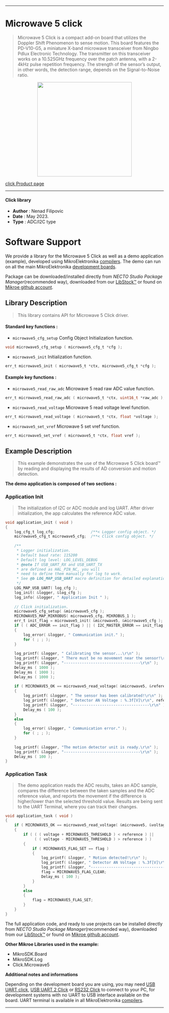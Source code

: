 
---
# Microwave 5 click

> Microwave 5 Click is a compact add-on board that utilizes the Doppler Shift Phenomenon to sense motion. 
> This board features the PD-V10-G5, a miniature X-band microwave transceiver from Ningbo Pdlux Electronic Technology. 
> The transmitter on this transceiver works on a 10.525GHz frequency over the patch antenna, 
> with a 2-4kHz pulse repetition frequency. The strength of the sensor’s output, in other words, 
> the detection range, depends on the Signal-to-Noise ratio.

<p align="center">
  <img src="https://download.mikroe.com/images/click_for_ide/microwave5_click.png" height=300px>
</p>

[click Product page](https://www.mikroe.com/microwave-5-click)

---


#### Click library

- **Author**        : Nenad Filipovic
- **Date**          : May 2023.
- **Type**          : ADC/I2C type


# Software Support

We provide a library for the Microwave 5 Click
as well as a demo application (example), developed using MikroElektronika
[compilers](https://www.mikroe.com/necto-studio).
The demo can run on all the main MikroElektronika [development boards](https://www.mikroe.com/development-boards).

Package can be downloaded/installed directly from *NECTO Studio Package Manager*(recommended way), downloaded from our [LibStock&trade;](https://libstock.mikroe.com) or found on [Mikroe github account](https://github.com/MikroElektronika/mikrosdk_click_v2/tree/master/clicks).

## Library Description

> This library contains API for Microwave 5 Click driver.

#### Standard key functions :

- `microwave5_cfg_setup` Config Object Initialization function.
```c
void microwave5_cfg_setup ( microwave5_cfg_t *cfg );
```

- `microwave5_init` Initialization function.
```c
err_t microwave5_init ( microwave5_t *ctx, microwave5_cfg_t *cfg );
```

#### Example key functions :

- `microwave5_read_raw_adc` Microwave 5 read raw ADC value function.
```c
err_t microwave5_read_raw_adc ( microwave5_t *ctx, uint16_t *raw_adc );
```

- `microwave5_read_voltage` Microwave 5 read voltage level function.
```c
err_t microwave5_read_voltage ( microwave5_t *ctx, float *voltage );
```

- `microwave5_set_vref` Microwave 5 set vref function.
```c
err_t microwave5_set_vref ( microwave5_t *ctx, float vref );
```

## Example Description

> This example demonstrates the use of the Microwave 5 Click board™ 
> by reading and displaying the results of AD conversion and motion detection.

**The demo application is composed of two sections :**

### Application Init

> The initialization of I2C or ADC module and log UART.
> After driver initialization, the app calculates the reference ADC value.

```c
void application_init ( void )
{
    log_cfg_t log_cfg;                /**< Logger config object. */
    microwave5_cfg_t microwave5_cfg;  /**< Click config object. */
    
    /** 
     * Logger initialization.
     * Default baud rate: 115200
     * Default log level: LOG_LEVEL_DEBUG
     * @note If USB_UART_RX and USB_UART_TX 
     * are defined as HAL_PIN_NC, you will 
     * need to define them manually for log to work. 
     * See @b LOG_MAP_USB_UART macro definition for detailed explanation.
     */
    LOG_MAP_USB_UART( log_cfg );
    log_init( &logger, &log_cfg );
    log_info( &logger, " Application Init " );
    
    // Click initialization.
    microwave5_cfg_setup( &microwave5_cfg );
    MICROWAVE5_MAP_MIKROBUS( microwave5_cfg, MIKROBUS_1 );
    err_t init_flag = microwave5_init( &microwave5, &microwave5_cfg );
    if ( ( ADC_ERROR == init_flag ) || ( I2C_MASTER_ERROR == init_flag ) )
    {
        log_error( &logger, " Communication init." );
        for ( ; ; );
    }
    
    log_printf( &logger, " Calibrating the sensor...\r\n" );
    log_printf( &logger, " There must be no movement near the sensor!\r\n" );
    log_printf( &logger, "----------------------------------\r\n" );
    Delay_ms ( 1000 );
    Delay_ms ( 1000 );
    Delay_ms ( 1000 );
    
    if ( MICROWAVE5_OK == microwave5_read_voltage( &microwave5, &reference ) )
    {
        log_printf( &logger, " The sensor has been calibrated!\r\n" );
        log_printf( &logger, " Detector AN Voltage : %.3f[V]\r\n", reference );
        log_printf( &logger, "----------------------------------\r\n" );
        Delay_ms ( 100 );
    }
    else
    {
        log_error( &logger, " Communication error." );
        for ( ; ; );
    }
    
    log_printf( &logger, "The motion detector unit is ready.\r\n" );
    log_printf( &logger, "----------------------------------\r\n" );
    Delay_ms ( 100 );
}
```

### Application Task

> The demo application reads the ADC results, takes an ADC sample, 
> compares the difference between the taken samples and the ADC reference value, 
> and reports the movement if the difference is higher/lower than the selected threshold value.
> Results are being sent to the UART Terminal, where you can track their changes.

```c
void application_task ( void ) 
{
    if ( MICROWAVE5_OK == microwave5_read_voltage( &microwave5, &voltage ) )
    {
        if ( ( ( voltage + MICROWAVE5_THRESHOLD ) < reference ) || 
             ( ( voltage - MICROWAVE5_THRESHOLD ) > reference ) )
        {
            if ( MICROWAVE5_FLAG_SET == flag )
            {
                log_printf( &logger, " Motion detected!\r\n" );
                log_printf( &logger, " Detector AN Voltage : %.3f[V]\r\n", voltage );
                log_printf( &logger, "----------------------------------\r\n" );
                flag = MICROWAVE5_FLAG_CLEAR;
                Delay_ms ( 100 );
            }
        }
        else
        {
            flag = MICROWAVE5_FLAG_SET;
        }
    }
}
```

The full application code, and ready to use projects can be installed directly from *NECTO Studio Package Manager*(recommended way), downloaded from our [LibStock&trade;](https://libstock.mikroe.com) or found on [Mikroe github account](https://github.com/MikroElektronika/mikrosdk_click_v2/tree/master/clicks).

**Other Mikroe Libraries used in the example:**

- MikroSDK.Board
- MikroSDK.Log
- Click.Microwave5

**Additional notes and informations**

Depending on the development board you are using, you may need
[USB UART click](https://www.mikroe.com/usb-uart-click),
[USB UART 2 Click](https://www.mikroe.com/usb-uart-2-click) or
[RS232 Click](https://www.mikroe.com/rs232-click) to connect to your PC, for
development systems with no UART to USB interface available on the board. UART
terminal is available in all MikroElektronika
[compilers](https://shop.mikroe.com/compilers).

---
